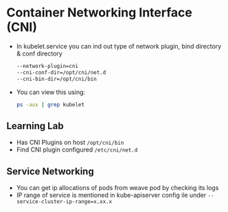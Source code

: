 # Container Networking Interface (CNI)

- In kubelet.service you can ind out type of network plugin, bind directory & conf directory
  ```bash
  --network-plugin=cni
  --cni-conf-dir=/opt/cni/net.d
  --cni-bin-dir=/opt/cni/bin
  ```
- You can view this using:
  ```bash
  ps -aux | grep kubelet
  ```

## Learning Lab
- Has CNI Plugins on host `/opt/cni/bin`
- Find CNI plugin configured `/etc/cni/net.d`

## Service Networking

- You can get ip allocations of pods from weave pod by checking its logs
- IP range of service is mentioned in kube-apiserver config ile under `--service-cluster-ip-range=x.xx.x`
